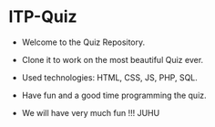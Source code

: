 # ITP-Quiz
 * Welcome to the Quiz Repository.
 * Clone it to work on the most beautiful Quiz ever.
 * Used technologies: HTML, CSS, JS, PHP, SQL.

 * Have fun and a good time programming the quiz.
 * We will have very much fun !!! JUHU 
